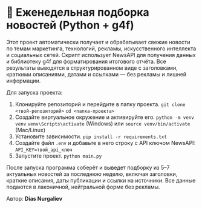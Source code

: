 # 📰 Еженедельная подборка новостей (Python + g4f)

Этот проект автоматически получает и обрабатывает свежие новости по темам маркетинга, технологий, рекламы, искусственного интеллекта и социальных сетей. Скрипт использует NewsAPI для получения данных и библиотеку g4f для форматирования итогового отчёта. Все результаты выводятся в структурированном виде с заголовками, краткими описаниями, датами и ссылками — без рекламы и лишней информации.

Для запуска проекта:
1. Клонируйте репозиторий и перейдите в папку проекта.
   `git clone <твой-репозиторий>`
   `cd <папка-проекта>`
2. Создайте виртуальное окружение и активируйте его.
   `python -m venv venv`
   `venv\Scripts\activate`  (Windows) или `source venv/bin/activate` (Mac/Linux)
3. Установите зависимости.
   `pip install -r requirements.txt`
4. Создайте файл `.env` и добавьте в него строку с API ключом NewsAPI:
   `API_KEY=твой_api_ключ`
5. Запустите проект.
   `python main.py`

После запуска программа соберёт и выведет подборку из 5–7 актуальных новостей за последнюю неделю, включая заголовки, краткие описания, даты публикации и ссылки на источники. Все данные подаются в лаконичной, нейтральной форме без рекламы.

Автор: **Dias Nurgaliev**
